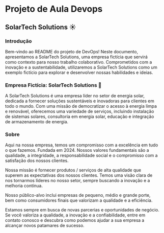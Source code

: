 # Projeto de Aula Devops

##  SolarTech Solutions ☀️

### Introdução

Bem-vindo ao README do projeto de DevOps! Neste documento, apresentamos a SolarTech Solutions, 
uma empresa fictícia que servirá como contexto para nosso trabalho colaborativo. 
Comprometidos com a inovação e a sustentabilidade, utilizaremos a SolarTech Solutions 
como um exemplo fictício para explorar e desenvolver nossas habilidades e ideias.

### Empresa Fictícia: SolarTech Solutions 🌱

A SolarTech Solutions é uma empresa líder no setor de energia solar,
dedicada a fornecer soluções sustentáveis e inovadoras para clientes em todo o mundo. 
Com uma missão de democratizar o acesso à energia limpa e renovável, 
oferecemos uma variedade de serviços, incluindo instalação de sistemas solares, 
consultoria em energia solar, educação e integração de armazenamento de energia.

### Sobre

Aqui na nossa empresa, temos um compromisso com a excelência em tudo o que fazemos. Fundada em 2024. Nossos valores fundamentais são a qualidade, a integridade, a responsabilidade social e o compromisso com a satisfação dos nossos clientes.

Nossa missão é fornecer produtos / serviços de alta qualidade que superem as expectativas dos nossos clientes. Temos uma visão clara de nos tornarmos líderes no nosso setor, sempre buscando a inovação e a melhoria contínua.

Nosso público-alvo inclui empresas de pequeno, médio e grande porte, bem como consumidores finais que valorizam a qualidade e a eficiência.

Estamos sempre em busca de novas parcerias e oportunidades de negócio. Se você valoriza a qualidade, a inovação e a confiabilidade, entre em contato conosco e descubra como podemos ajudar a sua empresa a alcançar novos patamares de sucesso.
